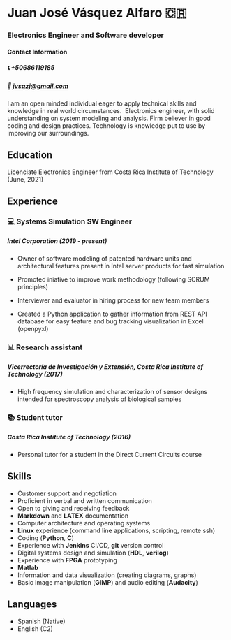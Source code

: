 # Juan José Vásquez Alfaro 🇨🇷️
###  Electronics Engineer and Software developer
#### Contact Information
##### 📞️ +50686119185
##### 📧️ jvsqzj@gmail.com 

I am an open minded individual eager to apply technical skills and knowledge in real world circumstances. 
Electronics engineer, with solid understanding on system modeling and analysis. 
Firm believer in good coding and design practices. Technology is knowledge put to use by improving our surroundings.   

## Education
Licenciate Electronics Engineer from Costa Rica Institute of Technology (June, 2021)

## Experience
### 💻️ Systems Simulation SW Engineer 
##### **Intel Corporation** (2019 - present)
- Owner of software modeling of patented hardware units and architectural features present in Intel server products for fast simulation

- Promoted iniative to improve work methodology (following SCRUM principles)

- Interviewer and evaluator in hiring process for new team members
 
- Created a Python application to gather information from REST API database for easy feature and bug tracking visualization in Excel (openpyxl)

### 📊️ Research assistant 
##### **Vicerrectoría de Investigación y Extensión, Costa Rica Institute of Technology** (2017)
- High frequency simulation and characterization of sensor designs intended for spectroscopy analysis of biological samples 

### 📚️ Student tutor 
##### **Costa Rica Institute of Technology** (2016)
- Personal tutor for a student in the Direct Current Circuits course 

## Skills
- Customer support and negotiation
- Proficient in verbal and written communication
- Open to giving and receiving feedback
- **Markdown** and **LATEX** documentation
- Computer architecture and operating systems
- **Linux** experience (command line applications, scripting, remote ssh)
- Coding (**Python**, **C**)
- Experience with **Jenkins** CI/CD, **git** version control
- Digital systems design and simulation (**HDL**, **verilog**)
- Experience with **FPGA** prototyping
- **Matlab**
- Information and data visualization (creating diagrams, graphs)
- Basic image manipulation (**GIMP**) and audio editing (**Audacity**)

## Languages
- Spanish (Native)
- English (C2)
